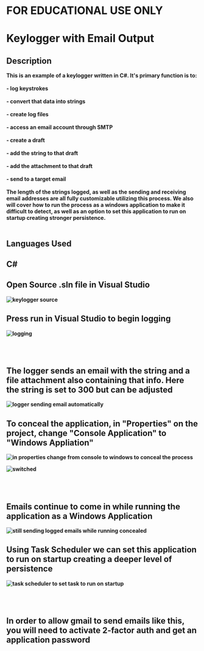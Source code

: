 <h1>FOR EDUCATIONAL USE ONLY</h1>
<h1>Keylogger with Email Output</h1>
<h2>Description</h2>
<b> This is an example of a keylogger written in C#. It's primary function is to:<b><b />
 
<br />
<br />
<b>- log keystrokes</b>

<br />
<br />
- convert that data into strings

<br />
<br />
- create log files 

<br />
<br />
- access an email account through SMTP 

<br />
<br />
- create a draft

<br />
<br />
- add the string to that draft

<br />
<br />
- add the attachment to that draft

<br />
<br />
- send to a target email

<br />
<br />
The length of the strings logged, as well as the sending and receiving email addresses are all fully customizable utilizing this process. We also will cover how to run the process as a windows application to make it difficult to detect, as well as an option to set this application to run on startup creating stronger persistence.
</b>

<br />
<br />


<h2>Languages Used</h2>

<h2>C#</h2> 


<h2>Open Source .sln file in Visual Studio</h2>

![keylogger source](https://github.com/Cody-Rochester/Cybersecurity/assets/107632714/03f667a5-4926-4ed2-b8f9-758f0e7bcd2e)


<h2>Press run in Visual Studio to begin logging</h2>

![logging](https://github.com/Cody-Rochester/Cybersecurity/assets/107632714/96ec1009-68bb-4533-85d3-1fbf77d996b7)



<br />
<br />
<h2>The logger sends an email with the string and a file attachment also containing that info. Here the string is set to 300 but can be adjusted</h2>

![logger sending email automatically](https://github.com/Cody-Rochester/Cybersecurity/assets/107632714/ee75896a-c5d4-4e8b-b8ef-988845424364)

<h2>To conceal the application, in "Properties" on the project, change "Console Application" to "Windows Appliation"</h2>

![in properties change from console to windows to conceal the process](https://github.com/Cody-Rochester/Cybersecurity/assets/107632714/d3ace3e5-e45a-4376-8645-47029220a90b)

![switched](https://github.com/Cody-Rochester/Cybersecurity/assets/107632714/dc1f5679-66f2-4d46-84b7-1d2bd1128077)

<br />
<br />
<h2>Emails continue to come in while running the application as a Windows Application</h2>

![still sending logged emails while running concealed](https://github.com/Cody-Rochester/Cybersecurity/assets/107632714/6b097ca1-b9d7-4caa-a2b5-8543e66fa65d)


<h2>Using Task Scheduler we can set this application to run on startup creating a deeper level of persistence</h2>

![task scheduler to set task to run on startup](https://github.com/Cody-Rochester/Cybersecurity/assets/107632714/692aa34a-923a-44fe-83a7-c66d0343d6b2)


<br />
<br />
<h2>In order to allow gmail to send emails like this, you will need to activate 2-factor auth and get an application password</h2>





<!--
 ```diff
- text in red
+ text in green
! text in orange
# text in gray
@@ text in purple (and bold)@@
```
--!>
